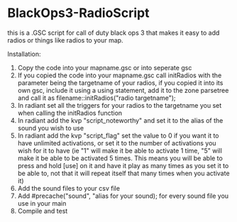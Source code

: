 # BlackOps3-RadioScript
this is a .GSC script for call of duty black ops 3 that makes it easy to add radios or things like radios to your map. 

Installation:

 1. Copy the code into your mapname.gsc or into seperate gsc
 2. If you copied the code into your mapname.gsc call initRadios with the parameter being the targetname of your radios, if you copied it into its own gsc, include it using a using statement, add it to the zone parsetree and call it as filename::initRadios("radio targetname");
 3. In radiant set all the triggers for your radios to the targetname you set when calling the initRadios function
 4. In radiant add the kvp "script_noteworthy" and set it to the alias of the sound you wish to use
 5. In radiant add the kvp "script_flag" set the value to 0 if you want it to have unlimited activations, or set it to the number of activations you wish for it to have (ie "1" will make it be able to activate 1 time, "5" will make it be able to be activated 5 times. This means you will be able to press and hold [use] on it and have it play as many times as you set it to be able to, not that it will repeat itself that many times when you activate it)
 6. Add the sound files to your csv file
 7. Add #precache("sound", "alias for your sound); for every sound file you use in your main
 8. Compile and test
